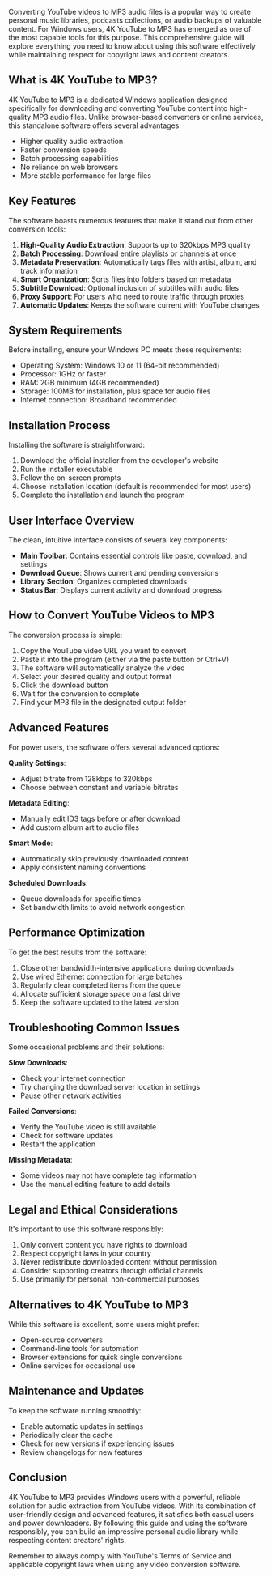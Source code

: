 

Converting YouTube videos to MP3 audio files is a popular way to create personal music libraries, podcasts collections, or audio backups of valuable content. For Windows users, 4K YouTube to MP3 has emerged as one of the most capable tools for this purpose. This comprehensive guide will explore everything you need to know about using this software effectively while maintaining respect for copyright laws and content creators.

## What is 4K YouTube to MP3?

4K YouTube to MP3 is a dedicated Windows application designed specifically for downloading and converting YouTube content into high-quality MP3 audio files. Unlike browser-based converters or online services, this standalone software offers several advantages:

- Higher quality audio extraction
- Faster conversion speeds
- Batch processing capabilities
- No reliance on web browsers
- More stable performance for large files

## Key Features

The software boasts numerous features that make it stand out from other conversion tools:

1. **High-Quality Audio Extraction**: Supports up to 320kbps MP3 quality
2. **Batch Processing**: Download entire playlists or channels at once
3. **Metadata Preservation**: Automatically tags files with artist, album, and track information
4. **Smart Organization**: Sorts files into folders based on metadata
5. **Subtitle Download**: Optional inclusion of subtitles with audio files
6. **Proxy Support**: For users who need to route traffic through proxies
7. **Automatic Updates**: Keeps the software current with YouTube changes

## System Requirements

Before installing, ensure your Windows PC meets these requirements:

- Operating System: Windows 10 or 11 (64-bit recommended)
- Processor: 1GHz or faster
- RAM: 2GB minimum (4GB recommended)
- Storage: 100MB for installation, plus space for audio files
- Internet connection: Broadband recommended

## Installation Process

Installing the software is straightforward:

1. Download the official installer from the developer's website
2. Run the installer executable
3. Follow the on-screen prompts
4. Choose installation location (default is recommended for most users)
5. Complete the installation and launch the program

## User Interface Overview

The clean, intuitive interface consists of several key components:

- **Main Toolbar**: Contains essential controls like paste, download, and settings
- **Download Queue**: Shows current and pending conversions
- **Library Section**: Organizes completed downloads
- **Status Bar**: Displays current activity and download progress

## How to Convert YouTube Videos to MP3

The conversion process is simple:

1. Copy the YouTube video URL you want to convert
2. Paste it into the program (either via the paste button or Ctrl+V)
3. The software will automatically analyze the video
4. Select your desired quality and output format
5. Click the download button
6. Wait for the conversion to complete
7. Find your MP3 file in the designated output folder

## Advanced Features

For power users, the software offers several advanced options:

**Quality Settings**:
- Adjust bitrate from 128kbps to 320kbps
- Choose between constant and variable bitrates

**Metadata Editing**:
- Manually edit ID3 tags before or after download
- Add custom album art to audio files

**Smart Mode**:
- Automatically skip previously downloaded content
- Apply consistent naming conventions

**Scheduled Downloads**:
- Queue downloads for specific times
- Set bandwidth limits to avoid network congestion

## Performance Optimization

To get the best results from the software:

1. Close other bandwidth-intensive applications during downloads
2. Use wired Ethernet connection for large batches
3. Regularly clear completed items from the queue
4. Allocate sufficient storage space on a fast drive
5. Keep the software updated to the latest version

## Troubleshooting Common Issues

Some occasional problems and their solutions:

**Slow Downloads**:
- Check your internet connection
- Try changing the download server location in settings
- Pause other network activities

**Failed Conversions**:
- Verify the YouTube video is still available
- Check for software updates
- Restart the application

**Missing Metadata**:
- Some videos may not have complete tag information
- Use the manual editing feature to add details

## Legal and Ethical Considerations

It's important to use this software responsibly:

1. Only convert content you have rights to download
2. Respect copyright laws in your country
3. Never redistribute downloaded content without permission
4. Consider supporting creators through official channels
5. Use primarily for personal, non-commercial purposes

## Alternatives to 4K YouTube to MP3

While this software is excellent, some users might prefer:

- Open-source converters
- Command-line tools for automation
- Browser extensions for quick single conversions
- Online services for occasional use

## Maintenance and Updates

To keep the software running smoothly:

- Enable automatic updates in settings
- Periodically clear the cache
- Check for new versions if experiencing issues
- Review changelogs for new features

## Conclusion

4K YouTube to MP3 provides Windows users with a powerful, reliable solution for audio extraction from YouTube videos. With its combination of user-friendly design and advanced features, it satisfies both casual users and power downloaders. By following this guide and using the software responsibly, you can build an impressive personal audio library while respecting content creators' rights.

Remember to always comply with YouTube's Terms of Service and applicable copyright laws when using any video conversion software.
